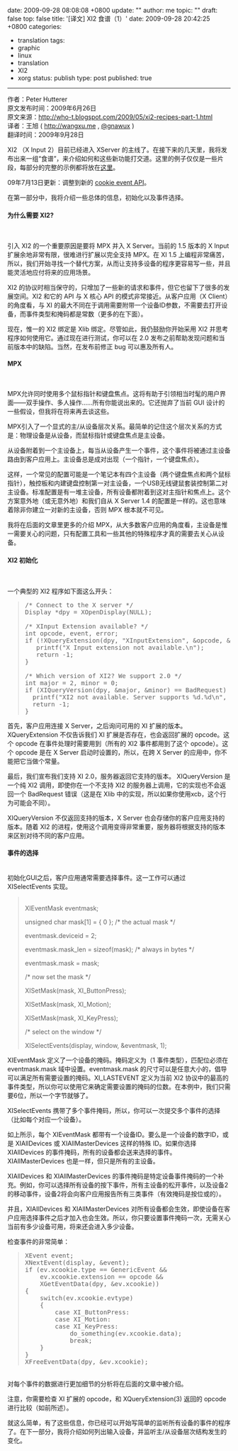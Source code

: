 date: 2009-09-28 08:08:08 +0800
update: ""
author: me
topic: ""
draft: false
top: false
title: '[译文] XI2 食谱（1）'
date: 2009-09-28 20:42:25 +0800
categories:
- translation
tags:
- graphic
- linux
- translation
- XI2
- xorg
status: publish
type: post
published: true
---
<p>作者：Peter Hutterer   <br />原文发布时间：2009年6月26日    <br />原文来源：<a title="http://who-t.blogspot.com/2009/05/xi2-recipes-part-1.html" href="http://who-t.blogspot.com/2009/05/xi2-recipes-part-1.html">http://who-t.blogspot.com/2009/05/xi2-recipes-part-1.html</a>    <br />译者：王旭 ( <a href="http://wangxu.me">http://wangxu.me</a> , <a href="http://twitter.com/gnawux">@gnawux</a> )    <br />翻译时间：2009年9月28日</p>

<p>XI2 （X Input 2）目前已经进入 XServer 的主线了。在接下来的几天里，我将发布出来一组“食谱”，来介绍如何和这些新功能打交道。这里的例子仅仅是一些片段，每部分的完整的示例都将放在<a href="http://people.freedesktop.org/%7Ewhot/xi2-recipes/">这里</a>。</p>

<p>09年7月13日更新：调整到新的 <a href="http://who-t.blogspot.com/2009/07/xlib-cookie-events.html">cookie event API</a>。</p>

<p>在第一部分中，我将介绍一些总体的信息，初始化以及事件选择。</p>

<h4><strong>为什么需要</strong> XI2?</h4>

<p>&#160;</p>

<p>引入 XI2 的一个重要原因是要将 MPX 并入 X Server。当前的 1.5 版本的 X Input 扩展余地非常有限，很难进行扩展以完全支持 MPX。在 XI 1.5 上编程非常痛苦，所以，我们开始寻找一个替代方案，从而让支持多设备的程序更容易写一些，并且能灵活地应付将来的应用场景。</p>

<p>XI2 的协议时相当保守的，只增加了一些新的请求和事件，但它也留下了很多的发展空间。XI2 和它的 API 与 X 核心 API 的模式非常接近。从客户应用（X Client）的角度看，与 XI 的最大不同在于调用需要附带一个设备ID参数，不需要去打开设备，而事件类型和掩码都是常数（更多的在下面）。</p>

<p>现在，惟一的 XI2 绑定是 Xlib 绑定。尽管如此，我仍鼓励你开始采用 XI2 并思考程序如何使用它。通过现在进行测试，你可以在 2.0 发布之前帮助发现问题和当前版本中的缺陷。当然，在发布前修正 bug 可以惠及所有人。</p>

<h4>MPX</h4>

<p>&#160;</p>

<p>MPX允许同时使用多个鼠标指针和键盘焦点。这将有助于引领相当时髦的用户界面——双手操作、多人操作……所有你能说出来的。它还抛弃了当前 GUI 设计的一些假设，但我将在将来再去谈这些。</p>

<p>MPX引入了一个显式的主/从设备层次关系。最简单的记住这个层次关系的方式是：物理设备是从设备，而鼠标指针或键盘焦点是主设备。</p>

<p>从设备附着到一个主设备上，每当从设备产生一个事件，这个事件将被通过主设备路由到客户应用上。主设备总是成对出现（一个指针，一个键盘焦点）。</p>

<p>这样，一个常见的配置可能是一个笔记本有四个主设备（两个键盘焦点和两个鼠标指针），触控板和内建键盘控制第一对主设备，一个USB无线键鼠套装控制第二对主设备。标准配置是有一堆主设备，所有设备都附着到这对主指针和焦点上。这个方案意外地（或无意外地）和我们自从 X Server 1.4 的配置是一样的。这也意味着除非你建立一对新的主设备，否则 MPX 根本就不可见。</p>

<p>我将在后面的文章里更多的介绍 MPX，从大多数客户应用的角度看，主设备是惟一需要关心的问题，只有配置工具和一些其他的特殊程序才真的需要去关心从设备。</p>

<h4>XI2 初始化</h4>

<p>&#160;</p>

<p>一个典型的 XI2 程序如下面这么开头：</p>

<blockquote><pre>/* Connect to the X server */<br />Display *dpy = XOpenDisplay(NULL);<br /><br />/* XInput Extension available? */<br />int opcode, event, error;<br />if (!XQueryExtension(dpy, &quot;XInputExtension&quot;, &amp;opcode, &amp;event, &amp;error)) {<br />   printf(&quot;X Input extension not available.\n&quot;);<br />   return -1;<br />}<br /><br />/* Which version of XI2? We support 2.0 */<br />int major = 2, minor = 0;<br />if (XIQueryVersion(dpy, &amp;major, &amp;minor) == BadRequest) {<br />  printf(&quot;XI2 not available. Server supports %d.%d\n&quot;, major, minor);<br />  return -1;<br />}<br /></pre>

</blockquote>

<p>首先，客户应用连接 X Server，之后询问可用的 XI 扩展的版本。XQueryExtension 不仅告诉我们 XI 扩展是否存在，也会返回扩展的 opcode。这个 opcode 在事件处理时需要用到（所有的 XI2 事件都用到了这个 opcode）。这个 opcode 是在 X Server 启动时设置的，所以，在跨 X Server 的应用中，你不能把它当做个常量。</p>

<p>最后，我们宣布我们支持 XI 2.0，服务器返回它支持的版本。 XIQueryVersion 是一个纯 XI2 调用，即使你在一个不支持 XI2 的服务器上调用，它的实现也不会返回一个 BadRequest 错误（这是在 Xlib 中的实现，所以如果你使用xcb，这个行为可能会不同）。</p>

<p>XIQueryVersion 不仅返回支持的版本，X Server 也会存储你的客户应用支持的版本。随着 XI2 的进程，使用这个调用变得非常重要，服务器将根据支持的版本来区别对待不同的客户应用。</p>

<h4>事件的选择</h4>

<p>
  <br />初始化GUI之后，客户应用通常需要选择事件。这一工作可以通过 XISelectEvents 实现。</p>

<blockquote>

<p>
    <br />XIEventMask eventmask;</p>

<p>unsigned char mask[1] = { 0 }; /* the actual mask */</p>

<p>eventmask.deviceid = 2;</p>

<p>eventmask.mask_len = sizeof(mask); /* always in bytes */</p>

<p>eventmask.mask = mask;</p>

<p>/* now set the mask */</p>

<p>XISetMask(mask, XI_ButtonPress);</p>

<p>XISetMask(mask, XI_Motion);</p>

<p>XISetMask(mask, XI_KeyPress);</p>

<p>/* select on the window */</p>

<p>XISelectEvents(display, window, &amp;eventmask, 1);</p>

<p></p>

</blockquote>

<p>XIEventMask 定义了一个设备的掩码。掩码定义为（1 事件类型），匹配位必须在 eventmask.mask 域中设置。eventmask.mask 的尺寸可以是任意大小的，倡导可以满足所有需要设置的掩码。XI_LASTEVENT 定义为当前 XI2 协议中的最高的事件类型，所以你可以使用它来确定需要设置的掩码的位数。在本例中，我们只需要6位，所以一个字节就够了。</p>

<p>XISelectEvents 携带了多个事件掩码，所以，你可以一次提交多个事件的选择（比如每个对应一个设备）。</p>

<p>如上所示，每个 XIEventMask 都带有一个设备ID。要么是一个设备的数字ID，或是 XIAllDevices 或 XIAllMasterDevices 这样的特殊 ID。如果你选择 XIAllDevices 的事件掩码，所有的设备都会送来选择的事件。XIAllMasterDevices 也是一样，但只是所有的主设备。</p>

<p>XIAllDevices 和 XIAllMasterDevices 的事件掩码是特定设备事件掩码的一个补充。例如，你可以选择所有设备的按下事件，所有主设备的松开事件，以及设备2的移动事件，设备2将会向客户应用报告所有三类事件（有效掩码是按位或的）。</p>

<p>并且，XIAllDevices 和 XIAllMasterDevices 对所有设备都会生效，即使设备在客户应用选择事件之后才加入也会生效。所以，你只要设置事件掩码一次，无需关心当前有多少设备可用，将来还会进入多少设备。</p>

<p>检查事件的非常简单：</p>

<blockquote>

<pre>XEvent event;<br />XNextEvent(display, &amp;event);<br />if (ev.xcookie.type == GenericEvent &amp;&amp;<br />    ev.xcookie.extension == opcode &amp;&amp;<br />    XGetEventData(dpy, &amp;ev.xcookie))<br />{<br />    switch(ev.xcookie.evtype)<br />    {<br />        case XI_ButtonPress:<br />        case XI_Motion:<br />        case XI_KeyPress:<br />            do_something(ev.xcookie.data);<br />            break;<br />    }<br />}<br />XFreeEventData(dpy, &amp;ev.xcookie);</pre>

</blockquote>

<p>
  <br />对每个事件的数据进行更加细节的分析将在后面的文章中被介绍。</p>

<p>注意，你需要检查 XI 扩展的 opcode，和 XQueryExtension(3) 返回的 opcode 进行比较（如前所述）。 </p>

<p>就这么简单，有了这些信息，你已经可以开始写简单的监听所有设备的事件的程序了。在下一部分，我将介绍如何列出输入设备，并监听主/从设备层次结构发生的变化。</p>
